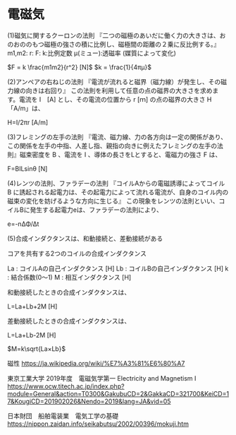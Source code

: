 # 電磁気


(1)磁気に関するクーロンの法則
『二つの磁極のあいだに働く力の大きさは、おのおののもつ磁極の強さの積に比例し、磁極間の距離の２乗に反比例する。』
m1,m2:
r:
F:
k:比例定数
μ(ミュー):透磁率 (媒質によって変化)

$F = k \frac{m1m2}{r^2} [N]$
$k = \frac{1}{4πμ}$

(2)アンペアの右ねじの法則
『電流が流れると磁界（磁力線）が発生し、その磁力線の向きは右回り』
この法則を利用して任意の点の磁界の大きさを求めます。電流を I　[A] とし、その電流の位置から r [ｍ] の点の磁界の大きさ H「A/m」は、

H=I/2πr [A/m]

(3)フレミングの左手の法則
『電流、磁力線、力の各方向は一定の関係があり、この関係を左手の中指、人差し指、親指の向きに例えたフレミングの左手の法則』磁束密度を B 、電流を I 、導体の長さをLとすると、電磁力の強さ F は、

F=BILsinθ [N]

(4)レンツの法則、ファラデーの法則
『コイルAからの電磁誘導によってコイル B に誘起される起電力は、その起電力によって流れる電流が、自身のコイル内の磁束の変化を妨げるような方向に生じる』
この現象をレンツの法則といい、コイルBに発生する起電力eは、ファラデーの法則により、

e=-nΔΦ/Δt

(5)合成インダクタンスは、和動接続と、差動接続がある

コアを共有する2つのコイルの合成インダクタンス

La : コイルAの自己インダクタンス [H]
Lb : コイルBの自己インダクタンス [H]
k : 結合係数(0〜1)
M : 相互インダクタンス [H]

和動接続したときの合成インダクタンスは、

L=La+Lb+2M [H]

差動接続したときの合成インダクタンスは、

L=La+Lb-2M [H]

$M=k\sqrt{La×Lb}$

磁性
https://ja.wikipedia.org/wiki/%E7%A3%81%E6%80%A7

東京工業大学
2019年度　電磁気学第一   Electricity and Magnetism I
https://www.ocw.titech.ac.jp/index.php?module=General&action=T0300&GakubuCD=2&GakkaCD=321700&KeiCD=17&KougiCD=201902026&Nendo=2019&lang=JA&vid=05

日本財団　船舶電装業　電気工学の基礎
https://nippon.zaidan.info/seikabutsu/2002/00396/mokuji.htm



